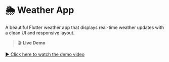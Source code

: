 # 🌦️ Weather App

A beautiful Flutter weather app that displays real-time weather updates with a clean UI and responsive layout.

> 🎬 **Live Demo**

[▶️ Click here to watch the demo video](https://github.com/NourCodes/weather_app/releases/download/v1/demo.webm?raw=true)
